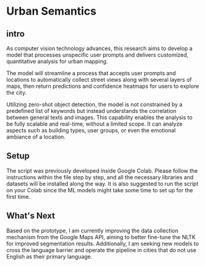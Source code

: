 # Urban Semantics

## intro

As computer vision technology advances, this research aims to develop a model that processes unspecific user prompts and delivers customized, 
quantitative analysis for urban mapping. 

The model will streamline a process that accepts user prompts and locations to automatically collect street views along with several layers 
of maps, then return predictions and confidence heatmaps for users to explore the city. 

Utilizing zero-shot object detection, the model is not constrained by a predefined list of keywords but instead understands the correlation
between general texts and images. This capability enables the analysis to be fully scalable and real-time, without a limited scope. It can 
analyze aspects such as building types, user groups, or even the emotional ambiance of a location.

## Setup

The script was previously developed inside Google Colab. Please follow the instructions within the file step by step, and all the necessary 
libraries and datasets will be installed along the way. It is also suggested to run the script on your Colab since the ML models might take 
some time to set up for the first time.

## What's Next

Based on the prototype, I am currently improving the data collection mechanism from the Google Maps API, aiming to better fine-tune the NLTK 
for improved segmentation results. Additionally, I am seeking new models to cross the language barrier and operate the pipeline in cities that 
do not use English as their primary language. 
